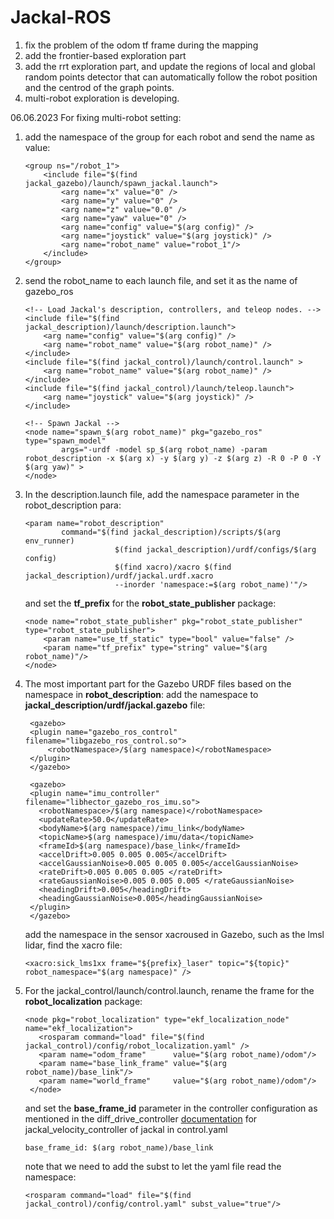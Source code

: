 # Jackal-ROS

1. fix the problem of the odom tf frame during the mapping
2. add the frontier-based exploration part
3. add the rrt exploration part, and update the regions of local and global random points detector that can automatically follow the robot position and the centrod of the graph points.
4. multi-robot exploration is developing.




06.06.2023
For fixing multi-robot setting:
1. add the namespace of the group for each robot and send the name as value:
    ```
    <group ns="/robot_1">
        <include file="$(find jackal_gazebo)/launch/spawn_jackal.launch">
            <arg name="x" value="0" />
            <arg name="y" value="0" />
            <arg name="z" value="0.0" />
            <arg name="yaw" value="0" />
            <arg name="config" value="$(arg config)" />
            <arg name="joystick" value="$(arg joystick)" />
            <arg name="robot_name" value="robot_1"/>
        </include>
    </group>

    ```

2. send the robot_name to each launch file, and set it as the name of gazebo_ros
    ```
    <!-- Load Jackal's description, controllers, and teleop nodes. -->
    <include file="$(find jackal_description)/launch/description.launch">
        <arg name="config" value="$(arg config)" />
        <arg name="robot_name" value="$(arg robot_name)" />
    </include>
    <include file="$(find jackal_control)/launch/control.launch" >
        <arg name="robot_name" value="$(arg robot_name)" />
    </include>
    <include file="$(find jackal_control)/launch/teleop.launch">
        <arg name="joystick" value="$(arg joystick)" />
    </include>

    <!-- Spawn Jackal -->
    <node name="spawn_$(arg robot_name)" pkg="gazebo_ros" type="spawn_model"
            args="-urdf -model sp_$(arg robot_name) -param robot_description -x $(arg x) -y $(arg y) -z $(arg z) -R 0 -P 0 -Y $(arg yaw)" >
    </node>
    ```

3. In the description.launch file, add the namespace parameter in the robot_description para:
    ```
    <param name="robot_description"
            command="$(find jackal_description)/scripts/$(arg env_runner)
                        $(find jackal_description)/urdf/configs/$(arg config)
                        $(find xacro)/xacro $(find jackal_description)/urdf/jackal.urdf.xacro
                        --inorder 'namespace:=$(arg robot_name)'"/>
    ```

    and set the **tf_prefix** for the **robot_state_publisher** package:
    ```
    <node name="robot_state_publisher" pkg="robot_state_publisher" type="robot_state_publisher">
        <param name="use_tf_static" type="bool" value="false" />
        <param name="tf_prefix" type="string" value="$(arg robot_name)"/>
    </node>
    ```

4. The most important part for the Gazebo URDF files based on the namespace in **robot_description**:
   add the namespace to **jackal_description/urdf/jackal.gazebo** file:
   ```
    <gazebo>
    <plugin name="gazebo_ros_control" filename="libgazebo_ros_control.so">
        <robotNamespace>/$(arg namespace)</robotNamespace>
    </plugin>
    </gazebo>

    <gazebo>
    <plugin name="imu_controller" filename="libhector_gazebo_ros_imu.so">
      <robotNamespace>/$(arg namespace)</robotNamespace>
      <updateRate>50.0</updateRate>
      <bodyName>$(arg namespace)/imu_link</bodyName>
      <topicName>$(arg namespace)/imu/data</topicName>
      <frameId>$(arg namespace)/base_link</frameId>
      <accelDrift>0.005 0.005 0.005</accelDrift>
      <accelGaussianNoise>0.005 0.005 0.005</accelGaussianNoise>
      <rateDrift>0.005 0.005 0.005 </rateDrift>
      <rateGaussianNoise>0.005 0.005 0.005 </rateGaussianNoise>
      <headingDrift>0.005</headingDrift>
      <headingGaussianNoise>0.005</headingGaussianNoise>
    </plugin>
    </gazebo>  
    ```
   add the namespace in the sensor xacroused in Gazebo, such as the lmsl lidar, find the xacro file:
    ```
    <xacro:sick_lms1xx frame="${prefix}_laser" topic="${topic}" robot_namespace="$(arg namespace)" />
    ```

5. For the jackal_control/launch/control.launch, rename the frame for the **robot_localization** package:
   ```
   <node pkg="robot_localization" type="ekf_localization_node" name="ekf_localization">
      <rosparam command="load" file="$(find jackal_control)/config/robot_localization.yaml" />
      <param name="odom_frame"      value="$(arg robot_name)/odom"/>
      <param name="base_link_frame" value="$(arg robot_name)/base_link"/>
      <param name="world_frame"     value="$(arg robot_name)/odom"/>
    </node>
    ```

    and set the **base_frame_id** parameter in the controller configuration as mentioned in the diff_drive_controller [documentation](http://wiki.ros.org/diff_drive_controller#Parameters) for  jackal_velocity_controller of jackal in control.yaml
    ```
    base_frame_id: $(arg robot_name)/base_link
    ```
    note that we need to add the subst to let the yaml file read the namespace:
    ```
    <rosparam command="load" file="$(find jackal_control)/config/control.yaml" subst_value="true"/>
    ```